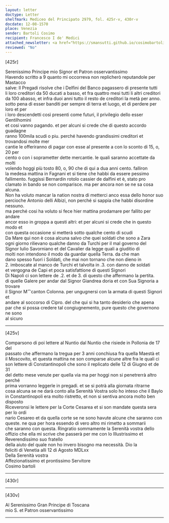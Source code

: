 ```yaml
---
layout: letter
doctype: Letter
shelfmark: Mediceo del Principato 2979, fol. 425r-v, 430r-v
docdate: 12-08-1570
place: Venezia
sender: Bartoli Cosimo
recipient: Francesco I de' Medici
attached_newsletter: <a href="https://smansutti.github.io/cosimobartoli/texts/3080_202/">3080_202</a>
reviewed: "No"
---
```


[425r]  
  
  
Serenissimo Principe mio Signor et Patron osservantissimo  
Havendo scritto a 9 quanto mi occorreva non replicherò reputandole per Mastacco  
salve: Il Pregadi risolve che i Delfini del Banco pagassero di presente tutti  
li loro creditori da 50 ducati a basso, et fra quattro mesi tutti li altri creditori  
da 100 abasso, et infra duoi anni tutto il resto de creditori la metà per anno.  
sotto pena di esser banditi per sempre di terra et luogo, et di perdere per loro et per  
i loro descendetti così presenti come futuri, il privilegio dello esser Gentilhomini  
et cosi vanno pagando. et per alcuni si crede che di questo accordo guadagne  
ranno 100mila scudi o piu. perché havendo grandissimi creditori et trovandosi molte mer  
cantie le offeriranno di pagar con esse al presente a con lo sconto di 15, o, 20 per  
cento o con i soprametter dette mercantie. le quali saranno accettate da molti  
volendo hoggi più tosto 80, o, 90 che di qui a dua anni cento. falliron  
la medesa mattina in Fagnani et si tiene che habbi da essere pessimo  
fallimento. fuggissi Bernardin rotolo cassier de dalfini et è, stato pro  
clamato in bando se non comparisce. ma per ancora non se ne sa cosa alcuna.  
Non ha voluto mancar la nation nostra di metterci anco essa dello honor suo  
percioche Antonio delli Albizi, non perché si sappia che habbi disordine nessuno.  
ma perché cosi ha voluto si fece hier mattina prodamare per fallito per andare  
ancor esso in groppa a questi altri: et per alcuni si crede che in questo modo et  
con questa occasione si metterà sotto qualche cento di scudi  
Da Mare qui non è cosa alcuna salvo che quei soldati che sono a Zara  
ogni giorno rilievano qualche danno da Turchi per il mal governo del  
Signor Iulio Savorniano et del Cavalier da legge quali a giuditio di  
molti non intendono il modo da guardar quella Terra. da che man  
dano spesso fuori i Soldati, che mai non tornano che non dieno in  
2. imboscate al manco de Turchi et talvolta in .3. con danno de soldati  
et vergogna de Capi et poca satisfattione di questi Signori  
Di Napoli ci son lettere de .2. et de 3. di questo che affermano la pertita.  
di quelle Galere per andar dal Signor Giandrea doria et con Sua Signoria a trovare  
il Signor M⁀canton Colonna. per ungugnersi con la armata di questi Signori et  
andare al soccorso di Cipro. del che qui si ha tanto desiderio che apena  
par che si possa credere tal congiugnemento, pure questo che governono ne sono  
al sicuro  
  
---  

[425v]  
  
  
Comparsono di poi lettere al Nuntio dal Nuntio che risiede in Pollonia de 17 del  
passato che affermano la tregua per 3 anni conchiusa fra quella Maestà et  
il Moscovito, et questa mattina ne son comparse alcune altre fra le quali ci  
son lettere di Constantinopoli che sono il replicato delle 12 di Giugno et de 31  
del detto mese venute per quella via ma per hoggi non si penetrerrà altro perché  
prima vorranno leggerle in pregadi. et se si potrà alla giornata ritrarne  
cosa alcuna se ne darà conto alla Serenità Vostra solo ho inteso che il Baylo  
in Constantinopoli era molto ristretto, et non si sentiva ancora molto ben disposto  
Riceveronsi le lettere per la Corte Cesarea et si son mandate questa sera per lo ordi  
nario Cesareo et da quella corte se ne sono havute alcune che saranno con  
queste. ne qua per hora essendo di vero altro mi rimetto a sommarii  
che saranno con questa. Ringratio sommamente la Serenità vostra dello  
offizio che ella mi scrive che passerà per me con lo Illustrissimo et Reverendissimo suo fratello  
della aiuto del quale non ho invero bisogno ma necessità. Dio la  
feliciti di Venetia alli 12 di Agosto MDLxx  
Della Serenità vostra  
Affezionatissimo et prontissimo Servitore  
Cosimo bartoli  
  
---  

[430r]  
  
  
  
---  

[430v]  
  
  
Al Serenissimo Gran Principe di Toscana  
mio S. et Patron osservantissimo  
  
---  

